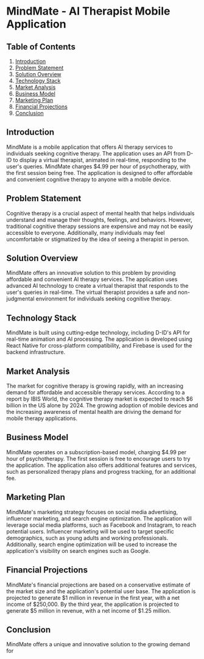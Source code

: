 # MindMate - AI Therapist Mobile Application

## Table of Contents
1. [Introduction](#introduction)
2. [Problem Statement](#problem-statement)
3. [Solution Overview](#solution-overview)
4. [Technology Stack](#technology-stack)
5. [Market Analysis](#market-analysis)
6. [Business Model](#business-model)
7. [Marketing Plan](#marketing-plan)
8. [Financial Projections](#financial-projections)
9. [Conclusion](#conclusion)

## Introduction <a name="introduction"></a>

MindMate is a mobile application that offers AI therapy services to individuals seeking cognitive therapy. The application uses an API from D-ID to display a virtual therapist, animated in real-time, responding to the user's queries. MindMate charges $4.99 per hour of psychotherapy, with the first session being free. The application is designed to offer affordable and convenient cognitive therapy to anyone with a mobile device.

## Problem Statement <a name="problem-statement"></a>

Cognitive therapy is a crucial aspect of mental health that helps individuals understand and manage their thoughts, feelings, and behaviors. However, traditional cognitive therapy sessions are expensive and may not be easily accessible to everyone. Additionally, many individuals may feel uncomfortable or stigmatized by the idea of seeing a therapist in person. 

## Solution Overview <a name="solution-overview"></a>

MindMate offers an innovative solution to this problem by providing affordable and convenient AI therapy services. The application uses advanced AI technology to create a virtual therapist that responds to the user's queries in real-time. The virtual therapist provides a safe and non-judgmental environment for individuals seeking cognitive therapy. 

## Technology Stack <a name="technology-stack"></a>

MindMate is built using cutting-edge technology, including D-ID's API for real-time animation and AI processing. The application is developed using React Native for cross-platform compatibility, and Firebase is used for the backend infrastructure. 

## Market Analysis <a name="market-analysis"></a>

The market for cognitive therapy is growing rapidly, with an increasing demand for affordable and accessible therapy services. According to a report by IBIS World, the cognitive therapy market is expected to reach $6 billion in the US alone by 2024. The growing adoption of mobile devices and the increasing awareness of mental health are driving the demand for mobile therapy applications. 

## Business Model <a name="business-model"></a>

MindMate operates on a subscription-based model, charging $4.99 per hour of psychotherapy. The first session is free to encourage users to try the application. The application also offers additional features and services, such as personalized therapy plans and progress tracking, for an additional fee. 

## Marketing Plan <a name="marketing-plan"></a>

MindMate's marketing strategy focuses on social media advertising, influencer marketing, and search engine optimization. The application will leverage social media platforms, such as Facebook and Instagram, to reach potential users. Influencer marketing will be used to target specific demographics, such as young adults and working professionals. Additionally, search engine optimization will be used to increase the application's visibility on search engines such as Google. 

## Financial Projections <a name="financial-projections"></a>

MindMate's financial projections are based on a conservative estimate of the market size and the application's potential user base. The application is projected to generate $1 million in revenue in the first year, with a net income of $250,000. By the third year, the application is projected to generate $5 million in revenue, with a net income of $1.25 million. 

## Conclusion <a name="conclusion"></a>

MindMate offers a unique and innovative solution to the growing demand for
